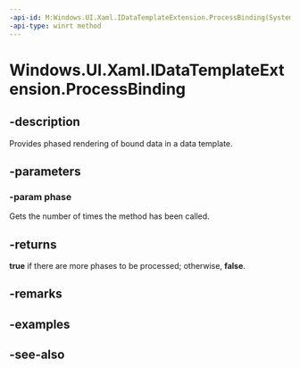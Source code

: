 ```yaml
---
-api-id: M:Windows.UI.Xaml.IDataTemplateExtension.ProcessBinding(System.UInt32)
-api-type: winrt method
---
```


<!-- Method syntax
public bool ProcessBinding(System.UInt32 phase)
-->

# Windows.UI.Xaml.IDataTemplateExtension.ProcessBinding

## -description
Provides phased rendering of bound data in a data template.



## -parameters
### -param phase
Gets the number of times the method has been called.

## -returns
**true** if there are more phases to be processed; otherwise, **false**.

## -remarks

## -examples

## -see-also
